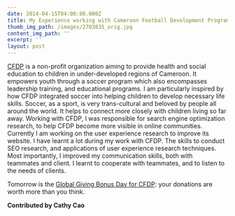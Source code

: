 ```yaml
---
date: 2014-04-15T04:00:00.000Z
title: My Experience working with Cameroon Football Development Program (CFDP)
thumb_img_path: /images/2703835_orig.jpg
content_img_path: ''
excerpt: ''
layout: post
---
```

[CFDP](http://www.cameroonfdp.com/) is a non-profit organization aiming to provide health and social education to children in under-developed regions of Cameroon. It empowers youth through a soccer program which also encompasses leadership training, and educational programs. I am particularly inspired by how CFDP integrated soccer into helping children to develop necessary life skills. Soccer, as a sport, is very trans-cultural and beloved by people all around the world. It helps to connect more closely with children living so far away. Working with CFDP, I was responsible for search engine optimization research, to help CFDP become more visible in online communities. Currently I am working on the user experience research to improve its website. I have learnt a lot during my work with CFDP. The skills to conduct SEO research, and applications of user experience research techniques. Most importantly, I improved my communication skills, both with teammates and client. I learnt to cooperate with teammates, and to listen to the needs of clients.  

Tomorrow is the [Global Giving Bonus Day for CFDP](http://www.globalgiving.org/12502): your donations are worth more than you think.

**Contributed by Cathy Cao**